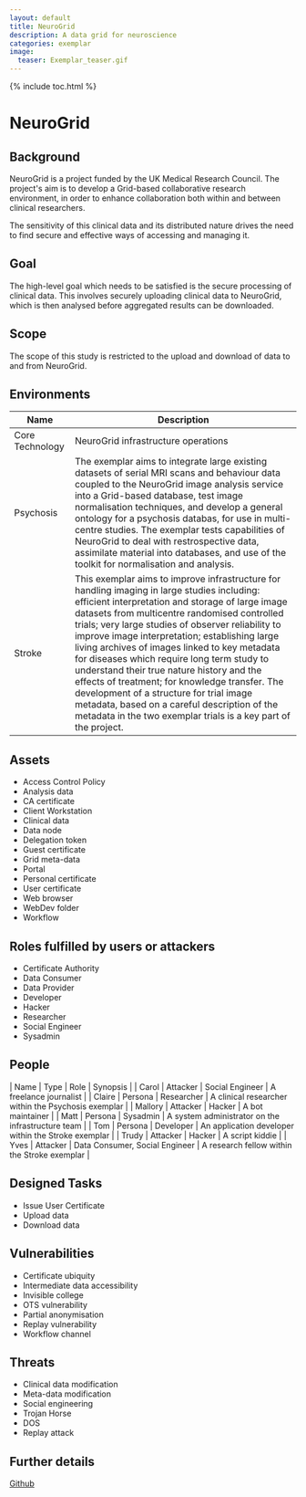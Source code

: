 ```yaml
---
layout: default
title: NeuroGrid
description: A data grid for neuroscience
categories: exemplar
image:
  teaser: Exemplar_teaser.gif
---
```


{% include toc.html %}

<h1>NeuroGrid</h1>

<h2>Background</h2>

NeuroGrid is a project funded by the UK Medical Research Council.  The project's aim is to develop a Grid-based collaborative research environment, in order to enhance collaboration both within and between clinical researchers.

The sensitivity of this clinical data and its distributed nature drives the need to find secure and effective ways of accessing and managing it.

<h2>Goal</h2>

The high-level goal which needs to be satisfied is the secure processing of clinical data.  This involves securely uploading clinical data to NeuroGrid, which is then analysed before aggregated results can be downloaded.

<h2>Scope</h2>

The scope of this study is restricted to the upload and download of data to and from NeuroGrid.


<h2>Environments</h2>

| Name | Description |
| ---- | ----------- |
| Core Technology | NeuroGrid infrastructure operations |
| Psychosis | The exemplar aims to integrate large existing datasets of serial MRI scans and behaviour data coupled to the NeuroGrid image analysis service into a Grid-based database, test image normalisation techniques, and develop a general ontology for a psychosis databas, for use in multi-centre studies.  The exemplar tests capabilities of NeuroGrid to deal with restrospective data, assimilate material into databases, and use of the toolkit for normalisation and analysis.|
| Stroke | This exemplar aims to improve infrastructure for handling imaging in large studies including: efficient interpretation and storage of large image datasets from multicentre randomised controlled trials; very large studies of observer reliability to improve image interpretation; establishing large living archives of images linked to key metadata for diseases which require long term study to understand their true nature history and the effects of treatment; for knowledge transfer. The development of a structure for trial image metadata, based on a careful description of the metadata in the two exemplar trials is a key part of the project. |

<h2>Assets</h2>

* Access Control Policy
* Analysis data
* CA certificate
* Client Workstation
* Clinical data
* Data node
* Delegation token
* Guest certificate
* Grid meta-data
* Portal
* Personal certificate
* User certificate
* Web browser
* WebDev folder
* Workflow

<h2>Roles fulfilled by users or attackers</h2>

* Certificate Authority
* Data Consumer
* Data Provider
* Developer
* Hacker
* Researcher
* Social Engineer
* Sysadmin

<h2>People</h2>

| Name | Type | Role | Synopsis |
| Carol | Attacker | Social Engineer | A freelance journalist |
| Claire | Persona | Researcher | A clinical researcher within the Psychosis exemplar |
| Mallory | Attacker | Hacker | A bot maintainer |
| Matt | Persona | Sysadmin | A system administrator on the infrastructure team |
| Tom | Persona | Developer | An application developer within the Stroke exemplar |
| Trudy | Attacker | Hacker | A script kiddie |
| Yves | Attacker | Data Consumer, Social Engineer | A research fellow within the Stroke exemplar |

<h2>Designed Tasks</h2>

* Issue User Certificate
* Upload data
* Download data

<h2>Vulnerabilities</h2>

* Certificate ubiquity
* Intermediate data accessibility
* Invisible college
* OTS vulnerability
* Partial anonymisation
* Replay vulnerability
* Workflow channel

<h2>Threats</h2>

* Clinical data modification
* Meta-data modification
* Social engineering
* Trojan Horse
* DOS
* Replay attack

<h2>Further details</h2>

[Github](https://github.com/failys/cairis/blob/master/examples/exemplars/NeuroGrid/NeuroGrid.xml)
